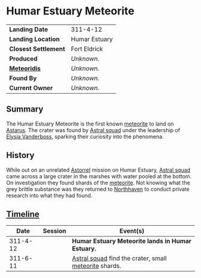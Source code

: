 # Humar Estuary Meteorite

|||
| --- | --- |
| **Landing Date** | 311-4-12 | meteor.1
| **Landing Location** | Humar Estuary |
| **Closest Settlement** | Fort Eldrick |
| **Produced** | *Unknown.* |
| **[Meteoridis](../../../mechanics/roleplay/meteoridis.md)** | *Unknown.* |
| **Found By** | *Unknown.* |
| **Current Owner** | *Unknown.* |

## Summary

The Humar Estuary Meteorite is the first known [meteorite](../meteorite.md) to land on [Astarus](../../../planes/astarus.md). The crater was found by [Astral squad](../../../organisations/astorrel/squads/astral-squad.md) under the leadership of [Elysia Vanderboss](../../../characters/elysia-vanderboss.md), sparking their curiosity into the phenomena.

## History

While out on an unrelated [Astorrel](../../../organisations/astorrel/astorrel.md) mission on Humar Estuary, [Astral squad](../../../organisations/astorrel/squads/astral-squad.md) came across a large crater in the marshes with water pooled at the bottom. On investigation they found shards of the [meteorite](../meteorite.md). Not knowing what the grey brittle substance was they returned to [Northhaven](../../../places/cities/northhaven.md) to conduct private research into what they had found.

## [Timeline](../../../history/timeline.md)

| Date | Session | Event(s) |
| --- |:---:| --- |
| 311-4-12 | | **Humar Estuary Meteorite lands in Humar Estuary.** |
| 311-6-11 | | [Astral squad](../../../organisations/astorrel/squads/astral-squad.md) find the crater, small [meteorite](../meteorite.md) shards. |
